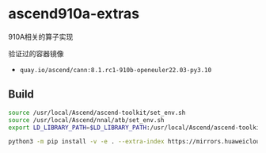 # ascend910a-extras

910A相关的算子实现

验证过的容器镜像
* `quay.io/ascend/cann:8.1.rc1-910b-openeuler22.03-py3.10`

## Build

```bash
source /usr/local/Ascend/ascend-toolkit/set_env.sh
source /usr/local/Ascend/nnal/atb/set_env.sh
export LD_LIBRARY_PATH=$LD_LIBRARY_PATH:/usr/local/Ascend/ascend-toolkit/latest/`uname -i`-linux/devlib

python3 -m pip install -v -e . --extra-index https://mirrors.huaweicloud.com/ascend/repos/pypi
```
